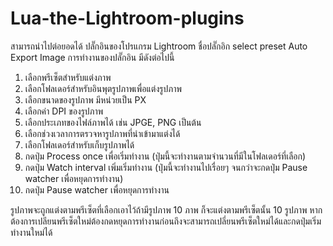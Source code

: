 # Lua-the-Lightroom-plugins
สามารถนำไปต่อยอดได้
ปลั๊กอินของโปรแกรม Lightroom ชื่อปลั๊กอิก select preset Auto Export Image
การทำงานของปลั๊กอิน มีดังต่อไปนี้
1. เลือกพรีเซ็ตสำหรับแต่งภาพ
2. เลือกโฟลเดอร์สำหรับอินพุตรูปภาพเพื่อแต่งรูปภาพ
3. เลือกขนาดของรูปภาพ มีหน่วยเป็น PX
4. เลือกค่า DPI ของรูปภาพ
5. เลือกประเภทของไฟล์ภาพได้ เช่น JPGE, PNG เป็นต้น
6. เลือกช่วงเวลาการตรวจหารูปภาพที่นำเข้ามาแต่งได้
7. เลือกโฟลเดอร์สำหรับเก็บรูปภาพได้
8. กดปุ่ม Process once เพื่อเริ่มทำงาน (ปุ่มนี้จะทำงานตามจำนวนที่มีในโฟลเดอร์ที่เลือก)
9. กดปุ่ม Watch interval เพิ่มเริ่มทำงาน (ปุ่มนี้จะทำงานไปเรื่อยๆ จนกว่าจะกดปุ่ม Pause watcher เพื่อหยุดการทำงาน)
10. กดปุ่ม Pause watcher เพื่อหยุดการทำงาน

รูปภาพจะถูกแต่งตามพรีเซ็ตที่เลือกเอาไว้ถ้ามีรูปภาพ 10 ภาพ ก็จะแต่งตามพรีเซ็ตนั้น 10 รูปภาพ
หากต้องการเปลียนพรีเซ็ตใหม่ต้องกดหยุดการทำงานก่อนถึงจะสามารถเปลี่ยนพรีเซ็ตใหม่ได้และกดปุ่มเริ่มทำงานใหม่ได้


